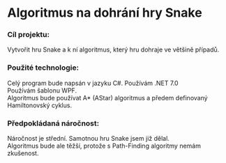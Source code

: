 # Algoritmus na dohrání hry Snake
### Cíl projektu:
Vytvořit hru Snake a k ní algoritmus, který hru dohraje ve většině případů.
### Použité technologie:
Celý program bude napsán v jazyku C#. Používám .NET 7.0<br>
Používám šablonu WPF. <br>
Algoritmus bude používat A* (AStar) algoritmus a předem definovaný Hamiltonovský cyklus.
### Předpokládaná náročnost:
Náročnost je střední. Samotnou hru Snake jsem již dělal.<br> Algoritmus bude ale těžší, protože s Path-Finding algoritmy nemám zkušenost.
